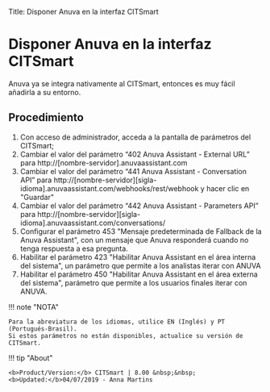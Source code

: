 Title: Disponer Anuva en la interfaz CITSmart
# Disponer Anuva en la interfaz CITSmart

Anuva ya se integra nativamente al CITSmart, entonces es muy fácil añadirla a su entorno.

## Procedimiento

1. Con acceso de administrador, acceda a la pantalla de parámetros del CITSmart;
2. Cambiar el valor del parámetro “402 Anuva Assistant - External URL” para http://[nombre-servidor].anuvaassistant.com
3. Cambiar el valor del parámetro “441 Anuva Assistant - Conversation API” para http://[nombre-servidor][sigla-idioma].anuvaassistant.com/webhooks/rest/webhook y hacer clic en "Guardar"
4. Cambiar el valor del parámetro “442 Anuva Assistant - Parameters API” para http://[nombre-servidor][sigla-idioma].anuvaassistant.com/conversations/
5. Configurar el parámetro 453 "Mensaje predeterminada de Fallback de la Anuva Assistant", con un mensaje que Anuva responderá cuando no tenga respuesta a esa pregunta.
6. Habilitar el parámetro 423 "Habilitar Anuva Assistant en el área interna del sistema", un parámetro que permite a los analistas iterar con ANUVA
7. Habilitar el parámetro 450 "Habilitar Anuva Assistant en el área externa del sistema", parámetro que permite a los usuarios finales iterar con ANUVA.    

!!! note "NOTA"
    
    Para la abreviatura de los idiomas, utilice EN (Inglés) y PT (Portugués-Brasil).
    Si estos parámetros no están disponibles, actualice su versión de CITSmart.
   
 
!!! tip "About"

    <b>Product/Version:</b> CITSmart | 8.00 &nbsp;&nbsp;
    <b>Updated:</b>04/07/2019 - Anna Martins
